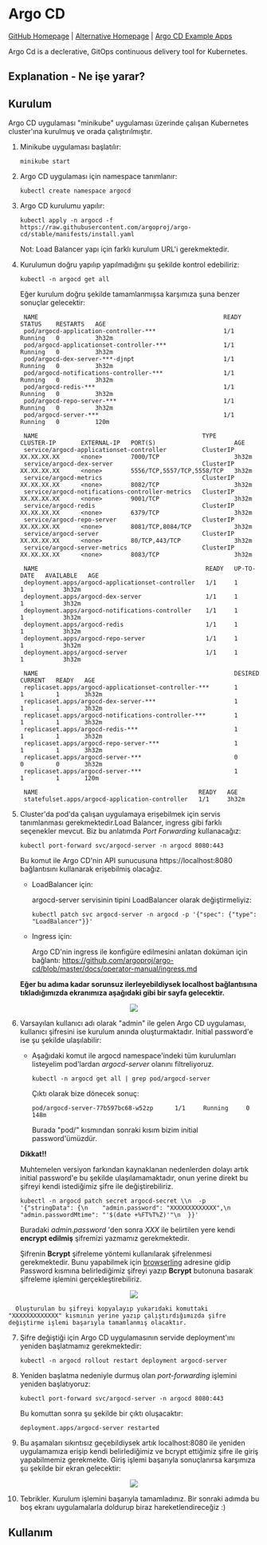 # Argo CD
[GitHub Homepage](https://argoproj.github.io/cd/) | [Alternative Homepage](https://argo-cd.readthedocs.io/en/stable/) | [Argo CD Example Apps](https://github.com/Scope-Infrastructure-Calismalari/argocd-example-apps)

Argo Cd is a declerative, GitOps continuous delivery tool for Kubernetes.

## Explanation - Ne işe yarar?


## Kurulum

Argo CD uygulaması "minikube" uygulaması üzerinde çalışan Kubernetes cluster'ına kurulmuş ve orada çalıştırılmıştır.

1. Minikube uygulaması başlatılır:

    `minikube start`

2. Argo CD uygulaması için namespace tanımlanır:

    `kubectl create namespace argocd`

3. Argo CD kurulumu yapılır:

    `kubectl apply -n argocd -f https://raw.githubusercontent.com/argoproj/argo-cd/stable/manifests/install.yaml`

    Not: Load Balancer yapı için farklı kurulum URL'i gerekmektedir.

4. Kurulumun doğru yapılıp yapılmadığını şu şekilde kontrol edebiliriz:

    `kubectl -n argocd get all`

    Eğer kurulum doğru şekilde tamamlanmışsa karşımıza şuna benzer sonuçlar gelecektir:

        NAME                                                    READY   STATUS    RESTARTS   AGE
        pod/argocd-application-controller-***                   1/1     Running   0          3h32m
        pod/argocd-applicationset-controller-***                1/1     Running   0          3h32m
        pod/argocd-dex-server-***-djnpt                         1/1     Running   0          3h32m
        pod/argocd-notifications-controller-***                 1/1     Running   0          3h32m
        pod/argocd-redis-***                                    1/1     Running   0          3h32m
        pod/argocd-repo-server-***                              1/1     Running   0          3h32m
        pod/argocd-server-***                                   1/1     Running   0          120m

        NAME                                              TYPE        CLUSTER-IP       EXTERNAL-IP   PORT(S)                      AGE
        service/argocd-applicationset-controller          ClusterIP   XX.XX.XX.XX      <none>        7000/TCP                     3h32m
        service/argocd-dex-server                         ClusterIP   XX.XX.XX.XX      <none>        5556/TCP,5557/TCP,5558/TCP   3h32m
        service/argocd-metrics                            ClusterIP   XX.XX.XX.XX      <none>        8082/TCP                     3h32m
        service/argocd-notifications-controller-metrics   ClusterIP   XX.XX.XX.XX      <none>        9001/TCP                     3h32m
        service/argocd-redis                              ClusterIP   XX.XX.XX.XX      <none>        6379/TCP                     3h32m
        service/argocd-repo-server                        ClusterIP   XX.XX.XX.XX      <none>        8081/TCP,8084/TCP            3h32m
        service/argocd-server                             ClusterIP   XX.XX.XX.XX      <none>        80/TCP,443/TCP               3h32m
        service/argocd-server-metrics                     ClusterIP   XX.XX.XX.XX      <none>        8083/TCP                     3h32m

        NAME                                               READY   UP-TO-DATE   AVAILABLE   AGE
        deployment.apps/argocd-applicationset-controller   1/1     1            1           3h32m
        deployment.apps/argocd-dex-server                  1/1     1            1           3h32m
        deployment.apps/argocd-notifications-controller    1/1     1            1           3h32m
        deployment.apps/argocd-redis                       1/1     1            1           3h32m
        deployment.apps/argocd-repo-server                 1/1     1            1           3h32m
        deployment.apps/argocd-server                      1/1     1            1           3h32m

        NAME                                                       DESIRED   CURRENT   READY   AGE
        replicaset.apps/argocd-applicationset-controller-***       1         1         1       3h32m
        replicaset.apps/argocd-dex-server-***                      1         1         1       3h32m
        replicaset.apps/argocd-notifications-controller-***        1         1         1       3h32m
        replicaset.apps/argocd-redis-***                           1         1         1       3h32m
        replicaset.apps/argocd-repo-server-***                     1         1         1       3h32m
        replicaset.apps/argocd-server-***                          0         0         0       3h32m
        replicaset.apps/argocd-server-***                          1         1         1       120m

        NAME                                             READY   AGE
        statefulset.apps/argocd-application-controller   1/1     3h32m

5. Cluster'da pod'da çalışan uygulamaya erişebilmek için servis tanımlanması gerekmektedir.Load Balancer, ingress gibi farklı seçenekler mevcut. Biz bu anlatımda *Port Forwarding* kullanacağız:

    `kubectl port-forward svc/argocd-server -n argocd 8080:443`

    Bu komut ile Argo CD'nin API sunucusuna https://localhost:8080 bağlantısını kullanarak erişebilmiş olacağız.

    - LoadBalancer için:

        argocd-server servisinin tipini LoadBalancer olarak değiştirmeliyiz:

        `kubectl patch svc argocd-server -n argocd -p '{"spec": {"type": "LoadBalancer"}}'`

    - Ingress için:

        Argo CD'nin ingress ile konfigüre edilmesini anlatan doküman için bağlantı: https://github.com/argoproj/argo-cd/blob/master/docs/operator-manual/ingress.md

    **Eğer bu adıma kadar sorunsuz ilerleyebildiysek localhost bağlantısına tıkladığımızda ekranımıza aşağıdaki gibi bir sayfa gelecektir.**

<p align="center">
 <img src="images/Argo-CD/image-1.png">
</p>

6. Varsayılan kullanıcı adı olarak "admin" ile gelen Argo CD uygulaması, kullanıcı şifresini ise kurulum anında oluşturmaktadır. Initial password'e ise şu şekilde ulaşılabilir:

    - Aşağıdaki komut ile argocd namespace'indeki tüm kurulumları listeyelim pod'lardan *argocd-server* olanını filtreliyoruz.

        `kubectl -n argocd get all | grep pod/argocd-server`

        Çıktı olarak bize dönecek sonuç:

          pod/argocd-server-77b597bc68-w52zp      1/1     Running     0     148m

        Burada "pod/" kısmından sonraki kısım bizim initial password'ümüzdür.

    **Dikkat!!**

      Muhtemelen versiyon farkından kaynaklanan nedenlerden dolayı artık initial password'e bu şekilde ulaşılamamaktadır, onun yerine direkt bu şifreyi kendi istediğimiz şifre ile değiştirebiliriz.

      `kubectl -n argocd patch secret argocd-secret \\n  -p '{"stringData": {\n    "admin.password": "XXXXXXXXXXXXX",\n    "admin.passwordMtime": "'$(date +%FT%T%Z)'"\n  }}'`

      Buradaki *admin.password* 'den sonra *XXX* ile belirtilen yere kendi **encrypt edilmiş** şifremizi yazmamız gerekmektedir.

      Şifrenin **Bcrypt** şifreleme yöntemi kullanılarak şifrelenmesi gerekmektedir. Bunu yapabilmek için [browserling](https://www.browserling.com/tools/bcrypt) adresine gidip Password kısmına belirlediğimiz şifreyi yazıp **Bcrypt** butonuna basarak şifreleme işlemini gerçekleştirebiliriz.

<p align="center">
    <img src="images/Argo-CD/image-2.png">
</p>

      Oluşturulan bu şifreyi kopyalayıp yukarıdaki komuttaki "XXXXXXXXXXXXX" kısmının yerine yazıp çalıştırdığımızda şifre değiştirme işlemi başarıyla tamamlanmış olacaktır.

7. Şifre değiştiği için Argo CD uygulamasının servide deployment'ını yeniden başlatmamız gerekmektedir:

    `kubectl -n argocd rollout restart deployment argocd-server`

8. Yeniden başlatma nedeniyle durmuş olan *port-forwarding* işlemini yeniden başlatıyoruz:

    `kubectl port-forward svc/argocd-server -n argocd 8080:443`

    Bu komuttan sonra şu şekilde bir çıktı oluşacaktır:

       deployment.apps/argocd-server restarted


9. Bu aşamaları sıkıntısız geçebildiysek artık localhost:8080 ile yeniden uygulamamıza erişip kendi belirlediğimiz ve bcrypt ettiğimiz şifre ile giriş yapabilmemiz gerekmekte. Giriş işlemi başarıyla sonuçlanırsa karşımıza şu şekilde bir ekran gelecektir:

<p align="center">
    <img src="images/Argo-CD/image-3.png">
</p>

10. Tebrikler. Kurulum işlemini başarıyla tamamladınız. Bir sonraki adımda bu boş ekranı uygulamalarla doldurup biraz hareketlendireceğiz :)

## Kullanım

